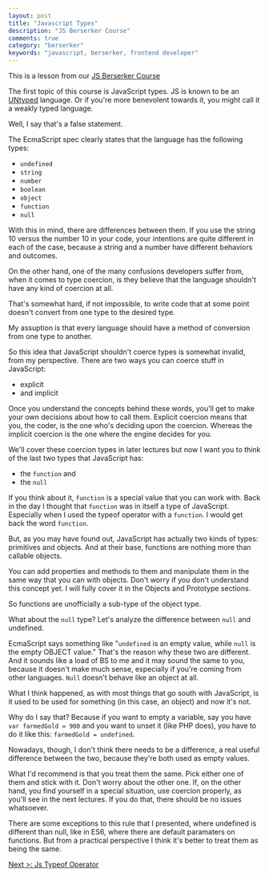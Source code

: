 ```yaml
---
layout: post
title: "Javascript Types"
description: "JS Berserker Course"
comments: true
category: "berserker"
keywords: "javascript, berserker, frontend developer"
---
```


<div class="highlight-text">
  This is a lesson from our <a href="{{ site.baseurl }}{% link berserker.md %}">JS Berserker Course</a>
</div>



The first topic of this course is JavaScript types. JS is known to be an <u>UNtyped</u> language. Or if you're more benevolent towards it, you might call it a weakly typed language.

Well, I say that's a false statement.

The EcmaScript spec clearly states that the language has the following types:
- ```undefined```
- ```string```
- ```number```
- ```boolean```
- ```object```
- ```function```
- ```null```

<div class="divider"></div>

With this in mind, there are differences between them. If you use the string 10 versus the number 10 in your code, your intentions are quite different in each of the case, because a string and a number have different behaviors and outcomes.

On the other hand, one of the many confusions developers suffer from, when it comes to type coercion, is they believe that the language shouldn't have any kind of coercion at all.

That's somewhat hard, if not impossible, to write code that at some point doesn't convert from one type to the desired type.

My assuption is that every language should have a method of conversion from one type to another.

<div class="divider"></div>

So this idea that JavaScript shouldn't coerce types is somewhat invalid, from my perspective. There are two ways you can coerce stuff in JavaScript:
- explicit
- and implicit

Once you understand the concepts behind these words, you'll get to make your own decisions about how to call them. Explicit coercion means that you, the coder, is the one who's deciding upon the coercion. Whereas the implicit coercion is the one where the engine decides for you.

We'll cover these coercion types in later lectures but now I want you to think of the last two types that JavaScript has:
- the ```function``` and
- the ```null```

<div class="divider"></div>

If you think about it, ```function``` is a special value that you can work with. Back in the day I thought that ```function``` was in itself a type of JavaScript. Especially when I used the typeof operator with a ```function```. I would get back the word ```function```.

But, as you may have found out, JavaScript has actually two kinds of types: primitives and objects. And at their base, functions are nothing more than callable objects.

You can add properties and methods to them and manipulate them in the same way that you can with objects. Don't worry if you don't understand this concept yet. I will fully cover it in the Objects and Prototype sections.

So functions are unofficially a sub-type of the object type.

What about the ```null``` type? Let's analyze the difference between ```null``` and undefined.

<div class="divider"></div>

EcmaScript says something like "```undefined``` is an empty value, while ```null``` is the empty OBJECT value." That's the reason why these two are different. And it sounds like a load of BS to me and it may sound the same to you, because it doesn't make much sense, especially if you're coming from other languages. ```Null``` doesn't behave like an object at all.

What I think happened, as with most things that go south with JavaScript, is it used to be used for something (in this case, an object) and now it's not.

Why do I say that? Because if you want to empty a variable, say you have ```var farmedGold = 900``` and you want to unset it  (like PHP does), you have to do it like this: ```farmedGold = undefined```.

Nowadays, though, I don't think there needs to be a difference, a real useful difference between the two, because they're both used as empty values.

What I'd recommend is that you treat them the same. Pick either one of them and stick with it. Don't worry about the other one. If, on the other hand, you find yourself in a special situation, use coercion properly, as you'll see in the next lectures. If you do that, there should be no issues whatsoever.

There are some exceptions to this rule that I presented, where undefined is different than null, like in ES6, where there are default paramaters on functions. But from a practical perspective I think it's better to treat them as being the same.

<div class="highlight-text">
  <a href="{{ site.baseurl }}{% link 2018-01-03-javascript-typeof-operator.markdown %}">Next &gt;: Js Typeof Operator</a>
</div>
